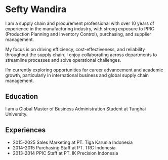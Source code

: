 # Sefty Wandira
I am a supply chain and procurement professional with over 10 years of experience in the manufacturing industry, with strong exposure to PPIC (Production Planning and Inventory Control), purchasing, and supplier management.

My focus is on driving efficiency, cost-effectiveness, and reliability throughout the supply chain. I enjoy collaborating across departments to streamline processes and solve operational challenges.

I’m currently exploring opportunities for career advancement and academic growth, particularly in international business and global supply chain management.

## Education
I am a Global Master of Business Administration Student at Tunghai University.

## Experiences
- 2015-2025 Sales Marketing at PT. Tiga Karunia Indonesia
- 2014-2015 Purchasing Staff at PT. TRC Indonesia
- 2013-2014 PPIC Staff at PT. IK Precision Indonesia

